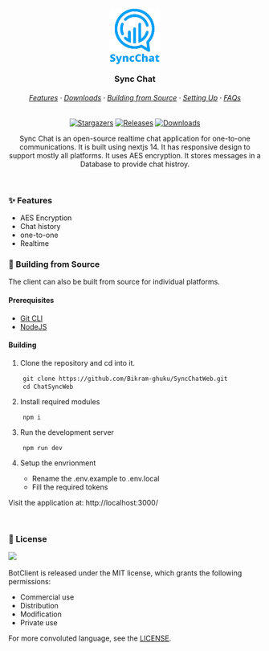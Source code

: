 <h3 align="center">
	<img src="https://raw.githubusercontent.com/Bikram-ghuku/SyncChatWeb/main/public/icon.png" width="100" alt="Logo"/><br/>
	<img src="" alt="" height="30" width="0px"/>
	Sync Chat
	<img src="" alt="" height="30" width="0px"/>
</h3>

<h6 align="center">
  <a href="#-features">Features</a>
  ·
  <a href="#-downloads">Downloads</a>
  ·
  <a href="#-building-from-source">Building from Source</a>
  ·
  <a href="#-setting-up">Setting Up</a>
  ·
  <a href="#-faqs">FAQs</a>
</h6>

<p align="center">
	<a href="https://github.com/Bikram-ghuku/SyncChatWeb/stargazers">
		<img alt="Stargazers" src="https://img.shields.io/github/stars/Bikram-ghuku/SyncChatWeb?style=for-the-badge&logo=starship&color=C9CBFF&logoColor=D9E0EE&labelColor=302D41"></a>
	<a href="https://github.com/Bikram-ghuku/SyncChatWeb/latest">
		<img alt="Releases" src="https://img.shields.io/github/release/Bikram-ghuku/SyncChatWeb.svg?style=for-the-badge&logo=github&color=F2CDCD&logoColor=D9E0EE&labelColor=302D41"/></a>
	<a href="#-downloads">
		<img alt="Downloads" src="https://img.shields.io/github/downloads/Bikram-ghuku/SyncChatWeb/total?style=for-the-badge&color=B5E8E0&logoColor=D9E0EE&labelColor=302D41"></a>
</p>

<p align="center">
  Sync Chat is an open-source realtime chat application for one-to-one communications. It is built using nextjs 14. It has responsive design to support mostly all platforms. It uses AES encryption. It stores messages in a Database to provide chat histroy.
</p>

&nbsp;

### ✨ Features

- AES Encryption
- Chat history
- one-to-one
- Realtime

### 🔧 Building from Source

The client can also be built from source for individual platforms.

#### Prerequisites

- [Git CLI](https://git-scm.com/downloads)
- [NodeJS](https://nodejs.org/en/download/)

#### Building

1. Clone the repository and cd into it.

```shell
    git clone https://github.com/Bikram-ghuku/SyncChatWeb.git
    cd ChatSyncWeb
```

2. Install required modules

```shell
    npm i
```

3. Run the development server

```shell
    npm run dev
```

4. Setup the envrionment

    - Rename the .env.example to .env.local
    - Fill the required tokens

Visit the application at: http://localhost:3000/

&nbsp;

### 📜 License

<a href="https://github.com/Bikram-ghuku/SyncChatWeb/blob/main/LICENSE"><img src="https://img.shields.io/github/license/Bikram-ghuku/SyncChatWebstyle=for-the-badge&labelColor=302D41&color=C9CBFF"/></a>

BotClient is released under the MIT license, which grants the following permissions:

- Commercial use
- Distribution
- Modification
- Private use

For more convoluted language, see the [LICENSE](https://github.com/Bikram-ghuku/SyncChatWeb/blob/main/LICENSE).

&nbsp;
